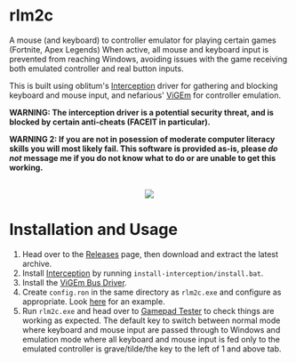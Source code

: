 # rlm2c

A mouse (and keyboard) to controller emulator for playing certain games (Fortnite, Apex Legends) When active, all mouse and keyboard input is prevented from reaching Windows, avoiding issues with the game receiving both emulated controller and real button inputs.

This is built using oblitum's [Interception](http://www.oblita.com/interception) driver for gathering and blocking keyboard and mouse input, and nefarious' [ViGEm](https://vigem.org/) for controller emulation.

**WARNING: The interception driver is a potential security threat, and is blocked by certain anti-cheats (FACEIT in particular).**

**WARNING 2: If you are not in posession of moderate computer literacy skills you will most likely fail. This software is provided as-is, please _do not_ message me if you do not know what to do or are unable to get this working.**

<br/>
<div align="center">
  <a href="https://www.youtube.com/watch?v=wAPVb9FSmHE"><img src="https://raw.githubusercontent.com/bozbez/rlm2c/master/media/embed.png"></a>
</div>

# Installation and Usage

1. Head over to the [Releases](https://github.com/hyperxmason/rlm2cedit/releases/tag/new) page, then download and extract the latest archive.
2. Install [Interception](http://www.oblita.com/interception) by running `install-interception/install.bat`.
3. Install the [ViGEm Bus Driver](https://github.com/ViGEm/ViGEmBus/releases).
4. Create `config.ron` in the same directory as `rlm2c.exe` and configure as appropriate. Look [here](https://gist.github.com/bozbez/8addc765eae866ee24ae43078a1d3390) for an example.
5. Run `rlm2c.exe` and head over to [Gamepad Tester](https://gamepad-tester.com/) to check things are working as expected. The default key to switch between normal mode where keyboard and mouse input are passed through to Windows and emulation mode where all keyboard and mouse input is fed only to the emulated controller is grave/tilde/the key to the left of 1 and above tab.
